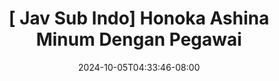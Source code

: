 --- 
title: "[ Jav Sub Indo] Honoka Ashina  Minum Dengan Pegawai"
description: "video bokep [ Jav Sub Indo] Honoka Ashina  Minum Dengan Pegawai yandex   terbaru"
date: 2024-10-05T04:33:46-08:00
file_code: "aw0qa1s8a5xv"
draft: false
cover: "1ea337a23udsa6e1.jpg"
tags: ["Jav", "Sub", "Honoka", "Ashina", "Minum", "Dengan", "Pegawai", "bokep-indo", "bokep-viral", "bokep-ig"]
length: 7498
fld_id: "1391873"
foldername: "Ashinahonoka"
categories: ["Ashinahonoka"]
views: 9
---